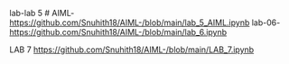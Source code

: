lab-lab 5 # AIML- https://github.com/Snuhith18/AIML-/blob/main/lab_5_AIML.ipynb
lab-06-https://github.com/Snuhith18/AIML-/blob/main/lab_6.ipynb

LAB 7 https://github.com/Snuhith18/AIML-/blob/main/LAB_7.ipynb
